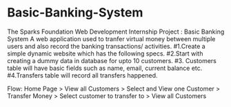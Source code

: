 # Basic-Banking-System
The Sparks Foundation Web Development Internship Project : Basic Banking System
A web application used to tranfer virtual money between multiple users and also record the banking transactions/ activities.
 #1.Create a simple dynamic website which has the following specs.
 #2.Start with creating a dummy data in database for upto 10 customers.
 #3. Customers table will have basic fields such as name, email, current balance etc. 
 #4.Transfers table will record all transfers happened.

 Flow: Home Page > View all Customers > Select and View one Customer > Transfer Money > Select customer to transfer to >
View all Customers
